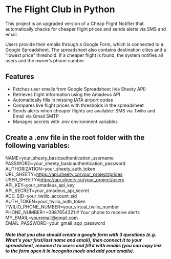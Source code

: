 # The Flight Club in Python
This project is an upgraded version of a Cheap Flight Notifier that automatically checks for cheaper flight prices and sends alerts via SMS and email.

Users provide their emails through a Google Form, which is connected to a Google Spreadsheet. The spreadsheet also contains destination cities and a "lowest price" threshold. If a cheaper flight is found, the system notifies all users and the owner’s phone number.

## Features
+ Fetches user emails from Google Spreadsheet (via Sheety API)
+ Retrieves flight information using the Amadeus API
+ Automatically fills in missing IATA airport codes
+ Compares live flight prices with thresholds in the spreadsheet
+ Sends alerts when cheaper flights are available: SMS via Twilio and Email via Gmail SMTP
+ Manages secrets with .env environment variables

## Create a .env file in the root folder with the following variables:
NAME=your_sheety_basicauthentication_username <br>
PASSWORD=your_sheety_basicauthentication_password<br>
AUTHORIZATION=your_sheety_auth_token<br>
URL_SHEETY=https://api.sheety.co/your_project/prices<br>
USER_SHEETY=https://api.sheety.co/your_project/users<br>
API_KEY=your_amadeus_api_key<br>
API_SECRET=your_amadeus_api_secret<br>
ACC_SID=your_twilio_account_sid<br>
AUTH_TOKEN=your_twilio_auth_token<br>
TWILIO_PHONE_NUMBER=your_virtual_twilio_number<br>
PHONE_NUMBER=+0987654321   # Your phone to receive alerts<br>
MY_EMAIL=youremail@gmail.com<br>
EMAIL_PASSWORD=your_gmail_app_password

##### Note that you also should create a google form with 3 questions (e.g. What's your first/last name and email), then connect it to your spreadsheet, rename it to users and fill it with emails (you can copy link to the form open it in incognito mode and add your emails). 

